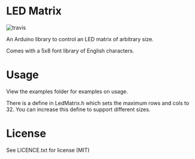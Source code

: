LED Matrix
==========

![travis](https://travis-ci.org/kanewallmann/ledmatrix-arduino.svg?branch=master)

An Arduino library to control an LED matrix of arbitrary size.

Comes with a 5x8 font library of English characters.

Usage
=====

View the examples folder for examples on usage.

There is a define in LedMatrix.h which sets the maximum rows and cols to 32. You can increase this
define to support different sizes.

License
=======

See LICENCE.txt for license (MIT)
